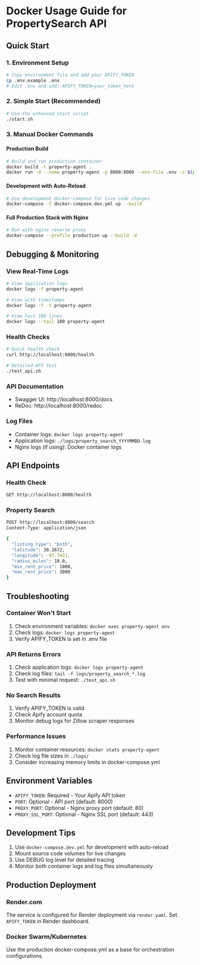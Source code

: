 # Docker Usage Guide for PropertySearch API

## Quick Start

### 1. Environment Setup
```bash
# Copy environment file and add your APIFY_TOKEN
cp .env.example .env
# Edit .env and add: APIFY_TOKEN=your_token_here
```

### 2. Simple Start (Recommended)
```bash
# Use the enhanced start script
./start.sh
```

### 3. Manual Docker Commands

#### Production Build
```bash
# Build and run production container
docker build -t property-agent .
docker run -d --name property-agent -p 8000:8000 --env-file .env -v $(pwd)/logs:/app/logs property-agent
```

#### Development with Auto-Reload
```bash
# Use development docker-compose for live code changes
docker-compose -f docker-compose.dev.yml up --build
```

#### Full Production Stack with Nginx
```bash
# Run with nginx reverse proxy
docker-compose --profile production up --build -d
```

## Debugging & Monitoring

### View Real-Time Logs
```bash
# View application logs
docker logs -f property-agent

# View with timestamps
docker logs -f -t property-agent

# View last 100 lines
docker logs --tail 100 property-agent
```

### Health Checks
```bash
# Quick health check
curl http://localhost:8000/health

# Detailed API test
./test_api.sh
```

### API Documentation
- Swagger UI: http://localhost:8000/docs
- ReDoc: http://localhost:8000/redoc

### Log Files
- Container logs: `docker logs property-agent`
- Application logs: `./logs/property_search_YYYYMMDD.log`
- Nginx logs (if using): Docker container logs

## API Endpoints

### Health Check
```bash
GET http://localhost:8000/health
```

### Property Search
```bash
POST http://localhost:8000/search
Content-Type: application/json

{
  "listing_type": "both",
  "latitude": 30.2672,
  "longitude": -97.7431,
  "radius_miles": 10.0,
  "min_rent_price": 1000,
  "max_rent_price": 3000
}
```

## Troubleshooting

### Container Won't Start
1. Check environment variables: `docker exec property-agent env`
2. Check logs: `docker logs property-agent`
3. Verify APIFY_TOKEN is set in .env file

### API Returns Errors
1. Check application logs: `docker logs property-agent`
2. Check log files: `tail -f logs/property_search_*.log`
3. Test with minimal request: `./test_api.sh`

### No Search Results
1. Verify APIFY_TOKEN is valid
2. Check Apify account quota
3. Monitor debug logs for Zillow scraper responses

### Performance Issues
1. Monitor container resources: `docker stats property-agent`
2. Check log file sizes in `./logs/`
3. Consider increasing memory limits in docker-compose.yml

## Environment Variables

- `APIFY_TOKEN`: Required - Your Apify API token
- `PORT`: Optional - API port (default: 8000)
- `PROXY_PORT`: Optional - Nginx proxy port (default: 80)
- `PROXY_SSL_PORT`: Optional - Nginx SSL port (default: 443)

## Development Tips

1. Use `docker-compose.dev.yml` for development with auto-reload
2. Mount source code volumes for live changes
3. Use DEBUG log level for detailed tracing
4. Monitor both container logs and log files simultaneously

## Production Deployment

### Render.com
The service is configured for Render deployment via `render.yaml`. Set `APIFY_TOKEN` in Render dashboard.

### Docker Swarm/Kubernetes
Use the production docker-compose.yml as a base for orchestration configurations. 